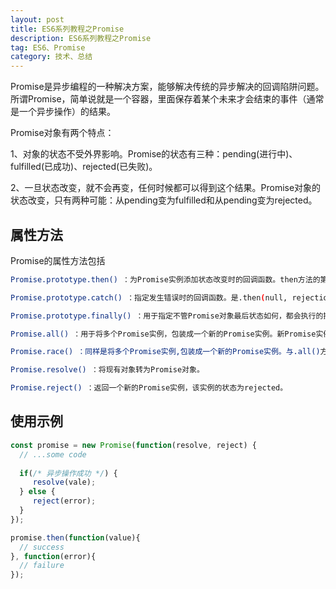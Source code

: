 ```yaml
---
layout: post
title: ES6系列教程之Promise
description: ES6系列教程之Promise
tag: ES6、Promise
category: 技术、总结
---
```

Promise是异步编程的一种解决方案，能够解决传统的异步解决的回调陷阱问题。所谓Promise，简单说就是一个容器，里面保存着某个未来才会结束的事件（通常是一个异步操作）的结果。

Promise对象有两个特点：

1、对象的状态不受外界影响。Promise的状态有三种：pending(进行中)、fulfilled(已成功)、rejected(已失败)。

2、一旦状态改变，就不会再变，任何时候都可以得到这个结果。Promise对象的状态改变，只有两种可能：从pending变为fulfilled和从pending变为rejected。

## 属性方法

Promise的属性方法包括

```bash
Promise.prototype.then() ：为Promise实例添加状态改变时的回调函数。then方法的第一个参数是resolved状态的回调函数，第二个参数是rejected状态的回调函数（可选）。then方法返回一个新的Promise实例，因此可以链式的调用then方法。

Promise.prototype.catch() ：指定发生错误时的回调函数。是.then(null, rejection)或.then(undefined, rejection)的别名。

Promise.prototype.finally() ：用于指定不管Promise对象最后状态如何，都会执行的操作。该方法是ES2018引入的标准。

Promise.all() ：用于将多个Promise实例，包装成一个新的Promise实例。新Promise实例的状态取决于传入的参数的Promise实例。当所有传入的Promise的实例状态都变为fulfilled，新Promise状态会变为fulfilled；如果传入的Promise的实例中有一个被rejected，则新Promise状态会变为rejected。

Promise.race() ：同样是将多个Promise实例,包装成一个新的Promise实例。与.all()方法不同的是，只要传入的Promise实例中有一个状态发生了改变，则新Promise实例的状态就跟着改变。

Promise.resolve() ：将现有对象转为Promise对象。

Promise.reject() ：返回一个新的Promise实例，该实例的状态为rejected。
```

## 使用示例

```javascript
const promise = new Promise(function(resolve, reject) {
  // ...some code
  
  if(/* 异步操作成功 */) {
     resolve(vale);
  } else {
     reject(error);
  }
});

promise.then(function(value){
  // success
}, function(error){
  // failure
});
```

